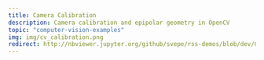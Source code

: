 ```yaml
---
title: Camera Calibration
description: Camera calibration and epipolar geometry in OpenCV
topic: "computer-vision-examples"
img: img/cv_calibration.png
redirect: http://nbviewer.jupyter.org/github/svepe/rss-demos/blob/dev/Camera%20Calibration.ipynb
---
```

